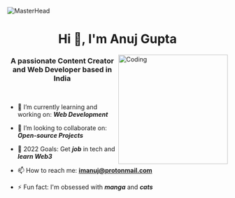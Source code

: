 ![MasterHead](https://qph.fs.quoracdn.net/main-qimg-fa7b4bdc3b2f73e749e5c2c646d4ae13)



<h1 align="center">Hi 👋, I'm Anuj Gupta</h1>
<img align="right" alt="Coding" height="250" src="https://64.media.tumblr.com/6c159a5061d0c2c0557a55febe6fb4a1/3c8908dd56f577bb-f7/s400x600/b6fdcd009521d47c29cf7b4202d42c5a85f1a390.gif">
<h3 align="center">A passionate <strong>Content Creator</strong> and <strong>Web Developer</strong> based in India</h3>


<!--

<img align="right" alt="Coding" width="400" src="https://camo.githubusercontent.com/5ddf73ad3a205111cf8c686f687fc216c2946a75005718c8da5b837ad9de78c9/68747470733a2f2f7468756d62732e6766796361742e636f6d2f4576696c4e657874446576696c666973682d736d616c6c2e676966">

-->




<br />


- 🌱 I’m currently learning and working on: ***Web Development***

- 👯 I’m looking to collaborate on: ***Open-source Projects***

- 🥅 2022 Goals: Get ***job*** in tech and ***learn Web3***

- 📫 How to reach me: **imanuj@protonmail.com**

- ⚡ Fun fact: I'm obsessed with ***manga*** and ***cats***

<br />
<br />
